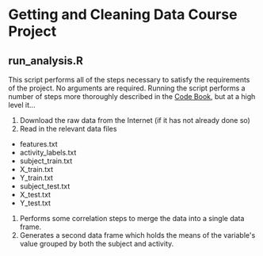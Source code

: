 Getting and Cleaning Data Course Project
=========

## run_analysis.R

This script performs all of the steps necessary to satisfy the requirements of the project. No arguments are required. Running the script performs a number of steps more thoroughly described in the [Code Book](CodeBook.md), but at a high level it...
1. Download the raw data from the Internet (if it has not already done so)
1. Read in the relevant data files
  * features.txt
  * activity_labels.txt
  * subject_train.txt
  * X_train.txt
  * Y_train.txt
  * subject_test.txt
  * X_test.txt
  * Y_test.txt
1. Performs some correlation steps to merge the data into a single data frame.
1. Generates a second data frame which holds the means of the variable's value grouped by both the subject and activity.

